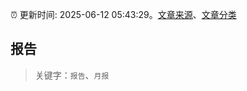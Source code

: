 :alarm_clock: 更新时间: 2025-06-12 05:43:29。[文章来源](/README.md)、[文章分类](/TAGS.md)

## 报告


> 关键字：`报告`、`月报`



